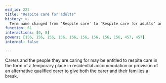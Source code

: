 ```yaml
---
esd_id: 227
title: "Respite care for adults"
history: >-
  Term name changed from 'Respite care' to 'Respite care for adults' and scope notes added in version 2.02. Term name changed from 'Respite care for adults' to 'Carers - adult - respite care' in version 3.00. Name changed to 'respite care for adults' in version 4.00.
function: 61
interactions: [0, 8]
powers: [156, 156, 156, 156, 156, 156, 156, 156, 156, 457, 457]
internal: false

---
```


Carers and the people they are caring for may be entitled to respite care in the form of a temporary place in residential accommodation or provision of an alternative qualified carer to give both the  carer and their families a break.

